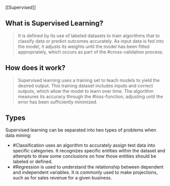 [[Supervised]]
## What is Supervised Learning?

> It is defined by its use of labeled datasets to train algorithms that to classify data or predict outcomes accurately. As input data is fed into the model, it adjusts its weights until the model has been fitted appropriately, which occurs as part of the #cross-validation process.

## How does it work?

> Supervised learning uses a training set to teach models to yield the desired output. This training dataset includes inputs and correct outputs, which allow the model to learn over time. The algorithm measures its accuracy through the #loss-function, adjusting until the error has been sufficiently minimized.

## Types

Supervised learning can be separated into two types of problems when data mining:

- #Classification uses an algorithm to accurately assign test data into specific categories. It recognizes specific entities within the dataset and attempts to draw some conclusions on how those entities should be labeled or defined. 
- #Regression is used to understand the relationship between dependent and independent variables. It is commonly used to make projections, such as for sales revenue for a given business.